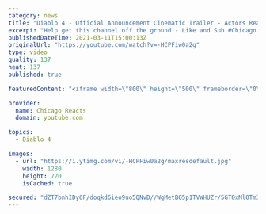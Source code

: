 ```yaml
---
category: news
title: "Diablo 4 - Official Announcement Cinematic Trailer - Actors React"
excerpt: "Help get this channel off the ground - Like and Sub #Chicago #Blind #React."
publishedDateTime: 2021-03-11T15:00:13Z
originalUrl: "https://youtube.com/watch?v=-HCPFiw0a2g"
type: video
quality: 137
heat: 137
published: true

featuredContent: "<iframe width=\"800\" height=\"500\" frameborder=\"0\" src=\"https://www.youtube.com/embed/-HCPFiw0a2g\" allow=\"accelerometer; autoplay; encrypted-media; gyroscope; picture-in-picture\" allowfullscreen></iframe>"

provider:
  name: Chicago Reacts
  domain: youtube.com

topics:
  - Diablo 4

images:
  - url: "https://i.ytimg.com/vi/-HCPFiw0a2g/maxresdefault.jpg"
    width: 1280
    height: 720
    isCached: true

secured: "dZT7bnhIDy6F/doqkd6ieo9uo5QNvD//WgMetBO5p1TVWHUZr/5GTOxMl0Tm3YestrmNjEc9MXFg+IPz2EBVFEbUZM21LeJJlZ6549XS8izEE9k7RUS1F9nVwxzWg2mukhnpg5wppptvd/gLa0NgaBT/vPcpHZn4vEmBZF7cM0n8Ygn0SL0nVXvks517bsWgNpM58iv+FW3Eu3fq2oDxwsN5bvipAc1Wg9rQoUJZriB1yIJcPjE/xGR2OtEY7Evuarv023qSKa8peAxQuj6nXy8Z6x/sQt4axgGKrcEKizb8KfIKKZdZNmeoex2XOQ0KmfrUFXg9bFBx7UYWDjGq0+RkYJAT3Rmr5GyvSZY9pm41rjZ4C6RGgyihJlgf1ixrgxynEXApfEBhJiadyI823Np9bRh+t/xsiNOwu6tKmcPKcCm4ljSYEB6I7/vZ0Rlr;VdamXq0NvE9MV7AGZlMeZw=="
---
```


